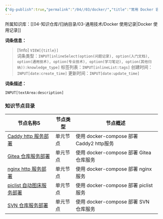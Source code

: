 ```yaml
---
{"dg-publish":true,"permalink":"/04//03/docker/","title":"常用 Docker 容器安装","tags":["docker","docker compose"]}
---
```



所属知识库：[[04-知识仓库/归纳目录/03-通用技术/Docker 使用记录\|Docker 使用记录]]

**词条信息：**

> [!info] `VIEW[{title}]`  
> 词条类型：`INPUT[inlineSelect(option(问题记录), option(入门文档), option(通用技术), option(专业技术), option(学习笔记), option(其他归纳)):knowledge_type]` 标签列表：`INPUT[inlineList:tags]` 创建时间：`INPUT[date:create_time]` 更新时间：`INPUT[date:update_time]`

**词条描述：**

`INPUT[textArea:description]`

### 知识节点目录

<div><table class="dataview table-view-table"><thead class="table-view-thead"><tr class="table-view-tr-header"><th class="table-view-th"><span data-tag-name="p" class="el-p">节点名称</span><span class="dataview small-text">5</span></th><th class="table-view-th"><span data-tag-name="p" class="el-p">节点类型</span></th><th class="table-view-th"><span data-tag-name="p" class="el-p">节点概述</span></th></tr></thead><tbody class="table-view-tbody"><tr><td><span data-tag-name="p" class="el-p"><a data-tooltip-position="top" aria-label="04-知识仓库/知识单元/03-通用技术/常用 Docker 容器安装/Caddy http 服务部署.md" data-href="04-知识仓库/知识单元/03-通用技术/常用 Docker 容器安装/Caddy http 服务部署.md" href="04-知识仓库/知识单元/03-通用技术/常用 Docker 容器安装/Caddy http 服务部署.md" class="internal-link" target="_blank" rel="noopener nofollow">Caddy http 服务部署</a></span></td><td><span data-tag-name="p" class="el-p">单元节点</span></td><td><span data-tag-name="p" class="el-p">使用 docker-compose 部署 Caddy2 http服务</span></td></tr><tr><td><span data-tag-name="p" class="el-p"><a data-tooltip-position="top" aria-label="04-知识仓库/知识单元/03-通用技术/常用 Docker 容器安装/Gitea 仓库服务部署.md" data-href="04-知识仓库/知识单元/03-通用技术/常用 Docker 容器安装/Gitea 仓库服务部署.md" href="04-知识仓库/知识单元/03-通用技术/常用 Docker 容器安装/Gitea 仓库服务部署.md" class="internal-link" target="_blank" rel="noopener nofollow">Gitea 仓库服务部署</a></span></td><td><span data-tag-name="p" class="el-p">单元节点</span></td><td><span data-tag-name="p" class="el-p">使用 docker-compose 部署 Gitea 仓库服务</span></td></tr><tr><td><span data-tag-name="p" class="el-p"><a data-tooltip-position="top" aria-label="04-知识仓库/知识单元/03-通用技术/常用 Docker 容器安装/nginx http 服务部署.md" data-href="04-知识仓库/知识单元/03-通用技术/常用 Docker 容器安装/nginx http 服务部署.md" href="04-知识仓库/知识单元/03-通用技术/常用 Docker 容器安装/nginx http 服务部署.md" class="internal-link" target="_blank" rel="noopener nofollow">nginx http 服务部署</a></span></td><td><span data-tag-name="p" class="el-p">单元节点</span></td><td><span data-tag-name="p" class="el-p">使用 docker-compose 部署 nginx 服务</span></td></tr><tr><td><span data-tag-name="p" class="el-p"><a data-tooltip-position="top" aria-label="04-知识仓库/知识单元/03-通用技术/常用 Docker 容器安装/piclist 自动图床服务部署.md" data-href="04-知识仓库/知识单元/03-通用技术/常用 Docker 容器安装/piclist 自动图床服务部署.md" href="04-知识仓库/知识单元/03-通用技术/常用 Docker 容器安装/piclist 自动图床服务部署.md" class="internal-link" target="_blank" rel="noopener nofollow">piclist 自动图床服务部署</a></span></td><td><span data-tag-name="p" class="el-p">单元节点</span></td><td><span data-tag-name="p" class="el-p">使用 docker-compose 部署 piclist 服务</span></td></tr><tr><td><span data-tag-name="p" class="el-p"><a data-tooltip-position="top" aria-label="04-知识仓库/知识单元/03-通用技术/常用 Docker 容器安装/SVN 仓库服务部署.md" data-href="04-知识仓库/知识单元/03-通用技术/常用 Docker 容器安装/SVN 仓库服务部署.md" href="04-知识仓库/知识单元/03-通用技术/常用 Docker 容器安装/SVN 仓库服务部署.md" class="internal-link" target="_blank" rel="noopener nofollow">SVN 仓库服务部署</a></span></td><td><span data-tag-name="p" class="el-p">单元节点</span></td><td><span data-tag-name="p" class="el-p">使用 docker-compose 部署 SVN 仓库服务</span></td></tr></tbody></table></div>

